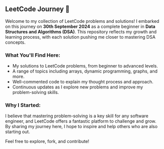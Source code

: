 ## LeetCode Journey 🚀

Welcome to my collection of LeetCode problems and solutions! I embarked on this journey on **30th September 2024** as a complete beginner in **Data Structures and Algorithms (DSA)**. This repository reflects my growth and learning process, with each solution pushing me closer to mastering DSA concepts.

### What You'll Find Here:

- My solutions to LeetCode problems, from beginner to advanced levels.
- A range of topics including arrays, dynamic programming, graphs, and more.
- Well-commented code to explain my thought process and approach.
- Continuous updates as I explore new problems and improve my problem-solving skills.

### Why I Started:

I believe that mastering problem-solving is a key skill for any software engineer, and LeetCode offers a fantastic platform to challenge and grow. By sharing my journey here, I hope to inspire and help others who are also starting out.

Feel free to explore, fork, and contribute!
